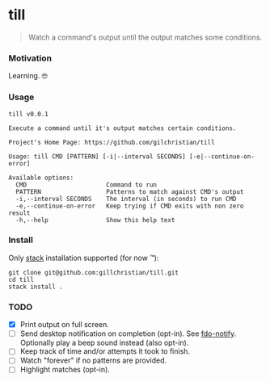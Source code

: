 # till

> Watch a command's output until the output matches some conditions.

### Motivation

Learning. :nerd_face:

### Usage

```
till v0.0.1

Execute a command until it's output matches certain conditions.

Project's Home Page: https://github.com/gilchristian/till

Usage: till CMD [PATTERN] [-i|--interval SECONDS] [-e|--continue-on-error]

Available options:
  CMD                      Command to run
  PATTERN                  Patterns to match against CMD's output
  -i,--interval SECONDS    The interval (in seconds) to run CMD
  -e,--continue-on-error   Keep trying if CMD exits with non zero result
  -h,--help                Show this help text
```

### Install

Only [stack](https://www.haskellstack.org/) installation supported (for now :tm:):

```
git clone git@github.com:gillchristian/till.git
cd till
stack install .
```

### TODO

- [x] Print output on full screen.
- [ ] Send desktop notification on completion (opt-in). See [fdo-notify](https://hackage.haskell.org/package/fdo-notify). Optionally play a beep sound instead (also opt-in).
- [ ] Keep track of time and/or attempts it took to finish.
- [ ] Watch "forever" if no patterns are provided.
- [ ] Highlight matches (opt-in).
